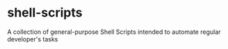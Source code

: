 # shell-scripts
A collection of general-purpose Shell Scripts intended to automate regular developer's tasks
